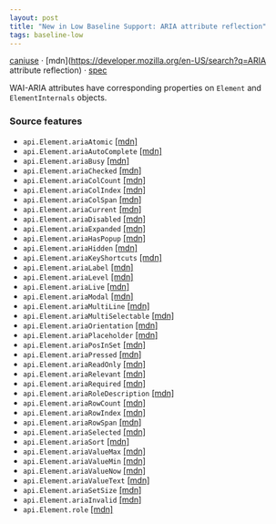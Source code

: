 ```yaml
---
layout: post
title: "New in Low Baseline Support: ARIA attribute reflection"
tags: baseline-low
---
```


[caniuse](https://caniuse.com/?search=aria-attribute-reflection) · [mdn](https://developer.mozilla.org/en-US/search?q=ARIA attribute reflection) · [spec](https://w3c.github.io/aria/#accessibilityroleandproperties-correspondence)

WAI-ARIA attributes have corresponding properties on `Element` and `ElementInternals` objects.

### Source features

- ``api.Element.ariaAtomic`` [[mdn]](https://developer.mozilla.org/en-US/search?q=api.Element.ariaAtomic)
- ``api.Element.ariaAutoComplete`` [[mdn]](https://developer.mozilla.org/en-US/search?q=api.Element.ariaAutoComplete)
- ``api.Element.ariaBusy`` [[mdn]](https://developer.mozilla.org/en-US/search?q=api.Element.ariaBusy)
- ``api.Element.ariaChecked`` [[mdn]](https://developer.mozilla.org/en-US/search?q=api.Element.ariaChecked)
- ``api.Element.ariaColCount`` [[mdn]](https://developer.mozilla.org/en-US/search?q=api.Element.ariaColCount)
- ``api.Element.ariaColIndex`` [[mdn]](https://developer.mozilla.org/en-US/search?q=api.Element.ariaColIndex)
- ``api.Element.ariaColSpan`` [[mdn]](https://developer.mozilla.org/en-US/search?q=api.Element.ariaColSpan)
- ``api.Element.ariaCurrent`` [[mdn]](https://developer.mozilla.org/en-US/search?q=api.Element.ariaCurrent)
- ``api.Element.ariaDisabled`` [[mdn]](https://developer.mozilla.org/en-US/search?q=api.Element.ariaDisabled)
- ``api.Element.ariaExpanded`` [[mdn]](https://developer.mozilla.org/en-US/search?q=api.Element.ariaExpanded)
- ``api.Element.ariaHasPopup`` [[mdn]](https://developer.mozilla.org/en-US/search?q=api.Element.ariaHasPopup)
- ``api.Element.ariaHidden`` [[mdn]](https://developer.mozilla.org/en-US/search?q=api.Element.ariaHidden)
- ``api.Element.ariaKeyShortcuts`` [[mdn]](https://developer.mozilla.org/en-US/search?q=api.Element.ariaKeyShortcuts)
- ``api.Element.ariaLabel`` [[mdn]](https://developer.mozilla.org/en-US/search?q=api.Element.ariaLabel)
- ``api.Element.ariaLevel`` [[mdn]](https://developer.mozilla.org/en-US/search?q=api.Element.ariaLevel)
- ``api.Element.ariaLive`` [[mdn]](https://developer.mozilla.org/en-US/search?q=api.Element.ariaLive)
- ``api.Element.ariaModal`` [[mdn]](https://developer.mozilla.org/en-US/search?q=api.Element.ariaModal)
- ``api.Element.ariaMultiLine`` [[mdn]](https://developer.mozilla.org/en-US/search?q=api.Element.ariaMultiLine)
- ``api.Element.ariaMultiSelectable`` [[mdn]](https://developer.mozilla.org/en-US/search?q=api.Element.ariaMultiSelectable)
- ``api.Element.ariaOrientation`` [[mdn]](https://developer.mozilla.org/en-US/search?q=api.Element.ariaOrientation)
- ``api.Element.ariaPlaceholder`` [[mdn]](https://developer.mozilla.org/en-US/search?q=api.Element.ariaPlaceholder)
- ``api.Element.ariaPosInSet`` [[mdn]](https://developer.mozilla.org/en-US/search?q=api.Element.ariaPosInSet)
- ``api.Element.ariaPressed`` [[mdn]](https://developer.mozilla.org/en-US/search?q=api.Element.ariaPressed)
- ``api.Element.ariaReadOnly`` [[mdn]](https://developer.mozilla.org/en-US/search?q=api.Element.ariaReadOnly)
- ``api.Element.ariaRelevant`` [[mdn]](https://developer.mozilla.org/en-US/search?q=api.Element.ariaRelevant)
- ``api.Element.ariaRequired`` [[mdn]](https://developer.mozilla.org/en-US/search?q=api.Element.ariaRequired)
- ``api.Element.ariaRoleDescription`` [[mdn]](https://developer.mozilla.org/en-US/search?q=api.Element.ariaRoleDescription)
- ``api.Element.ariaRowCount`` [[mdn]](https://developer.mozilla.org/en-US/search?q=api.Element.ariaRowCount)
- ``api.Element.ariaRowIndex`` [[mdn]](https://developer.mozilla.org/en-US/search?q=api.Element.ariaRowIndex)
- ``api.Element.ariaRowSpan`` [[mdn]](https://developer.mozilla.org/en-US/search?q=api.Element.ariaRowSpan)
- ``api.Element.ariaSelected`` [[mdn]](https://developer.mozilla.org/en-US/search?q=api.Element.ariaSelected)
- ``api.Element.ariaSort`` [[mdn]](https://developer.mozilla.org/en-US/search?q=api.Element.ariaSort)
- ``api.Element.ariaValueMax`` [[mdn]](https://developer.mozilla.org/en-US/search?q=api.Element.ariaValueMax)
- ``api.Element.ariaValueMin`` [[mdn]](https://developer.mozilla.org/en-US/search?q=api.Element.ariaValueMin)
- ``api.Element.ariaValueNow`` [[mdn]](https://developer.mozilla.org/en-US/search?q=api.Element.ariaValueNow)
- ``api.Element.ariaValueText`` [[mdn]](https://developer.mozilla.org/en-US/search?q=api.Element.ariaValueText)
- ``api.Element.ariaSetSize`` [[mdn]](https://developer.mozilla.org/en-US/search?q=api.Element.ariaSetSize)
- ``api.Element.ariaInvalid`` [[mdn]](https://developer.mozilla.org/en-US/search?q=api.Element.ariaInvalid)
- ``api.Element.role`` [[mdn]](https://developer.mozilla.org/en-US/search?q=api.Element.role)

